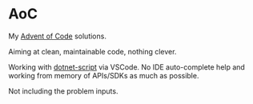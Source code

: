 # AoC
My [Advent of Code](https://adventofcode.com) solutions.

Aiming at clean, maintainable code, nothing clever.

Working with [dotnet-script](https://github.com/filipw/dotnet-script) via VSCode. No IDE auto-complete help and working from memory of APIs/SDKs as much as possible.

Not including the problem inputs.
